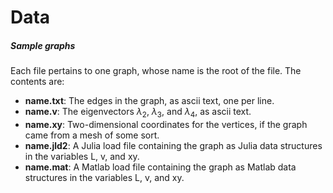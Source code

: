 # Data

##### Sample graphs

Each file pertains to one graph, whose name is the root of the file. The contents are:

- **name.txt**: The edges in the graph, as ascii text, one per line.
- **name.v**: The eigenvectors $\lambda_2$, $\lambda_3$, and $\lambda_4$, as ascii text.
- **name.xy**: Two-dimensional coordinates for the vertices, if the graph came from a mesh of some sort.
- **name.jld2**: A Julia load file containing the graph as Julia data structures in the variables L, v, and xy.
- **name.mat**: A Matlab load file containing the graph as Matlab data structures in the variables L, v, and xy.

